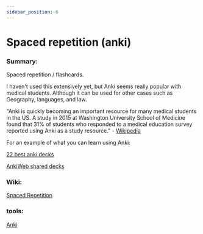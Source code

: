 ```yaml
---
sidebar_position: 6
---
```


# Spaced repetition (anki)

### Summary:

Spaced repetition / flashcards.

I haven't used this extensively yet, but Anki seems really popular 
with medical students. Although it can be used for other cases such as 
Geography, languages, and law.

"Anki is quickly becoming an important resource for many medical students in the US. A study in 2015 at Washington University School of Medicine found that 31% of students who responded to a medical education survey reported using Anki as a study resource." - 
[Wikipedia](https://en.wikipedia.org/wiki/Anki_(software)#Medical_education)

For an example of what you can learn using Anki:

[22 best anki decks](https://revisingrubies.com/22-best-anki-decks-of-all-time/)

[AnkiWeb shared decks](https://ankiweb.net/shared/decks/)

### Wiki:

[Spaced Repetition](https://en.wikipedia.org/wiki/Spaced_repetition)

### tools:

[Anki](https://en.wikipedia.org/wiki/Anki_(software))



